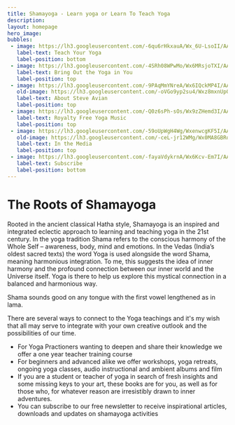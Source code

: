 ```yaml
---
title: Shamayoga - Learn yoga or Learn To Teach Yoga
description:
layout: homepage
hero_image:
bubbles:
 - image: https://lh3.googleusercontent.com/-6qu6rHkxauA/Wx_6U-LsoII/AAAAAAAABMU/A_EUrnLAnEUD8cObbus0cM6oXbsBRNfWACJoC/w530-h530-n-e30/teach2.png
   label-text: Teach Your Yoga
   label-position: bottom
 - image: https://lh3.googleusercontent.com/-4SRh08WPwMo/Wx6MRsjoTXI/AAAAAAAABGc/Ev1usdrNjc8HU-6AkqrNI7R8FOn_J48qQCJoC/w530-h492-n-e30/webphotos12.jpg
   label-text: Bring Out the Yoga in You
   label-position: top
 - image: https://lh3.googleusercontent.com/-9PAqMmYNreA/Wx6IQckMP4I/AAAAAAAABEo/lMptznnu91IIGNcWFL4TjVQzRRTDU93iACJoC/w530-h530-n-e30/colorlotus.png
   old-image: https://lh3.googleusercontent.com/-oVGo9yp2su4/Wxz8mxnUpOI/AAAAAAAAA_w/iYHBa8ZcpCIxM16uhXvvqQLYf5rh-kWfwCJoC/w530-h530-n-e30/lotusSteve.png
   label-text: About Steve Avian
   label-position: top
 - image: https://lh3.googleusercontent.com/-Q0z6sPh-sOs/Wx9zZHemd3I/AAAAAAAABKU/qSlOd9JtD5UdP-l4ksHNbdd3TCzxcNWTgCJoC/w530-h399-n-e30/Shavasana%2BYogic%2BRelaxation.jpg
   label-text: Royalty Free Yoga Music
   label-position: top
 - image: https://lh3.googleusercontent.com/-59oUpWgH4Wg/WxenwcgKF5I/AAAAAAAAA6g/RjwVMtRFp3IaLvwFCvc6DT8dhXCw51BTACJoC/w530-h764-n-e30/Sunpidgeon%2Bpose.jpg
   old-image: https://lh3.googleusercontent.com/-ceL-jr12WMg/Wx0MA8GBRoI/AAAAAAAABBI/Hi4Powlp47EVwzYh2s7s4JeWfMihsbDSQCJoC/w530-h675-n/yogaallianace.png
   label-text: In the Media
   label-position: top
 - image: https://lh3.googleusercontent.com/-fayaVdykrnA/Wx6Kcv-Em7I/AAAAAAAABFU/98nc-4Rnq_8QrseI9gY0FT-Z_fo6QQ5eACJoC/w530-h707-n-e30/FlameHands.jpg
   label-text: Subscribe
   label-position: bottom
---
```



<div id="roots">
<h1>The Roots of Shamayoga</h1>
<p>Rooted in the ancient classical Hatha style, Shamayoga is an inspired and integrated eclectic approach to learning and teaching yoga in the 21st century.
In the yoga tradition Shama refers to the conscious harmony of the Whole Self – awareness, body, mind and emotions. In the Vedas (India’s oldest sacred texts) the word Yoga is used alongside the word Shama, meaning harmonious integration. To me, this suggests the idea of inner harmony and the profound connection between our inner world and the Universe itself. Yoga is there to help us explore this mystical connection in a balanced and harmonious way.</p>
<p>Shama sounds good on any tongue with the first vowel lengthened as in lama.</p>
<p>There are several ways to connect to the Yoga teachings and it's my wish that all may serve to integrate with your own creative outlook and the possibilities of our time.</p>

</div>
<ul id="shama-offer">
<li>For Yoga Practioners wanting to deepen and share their knowledge we offer a one year teacher training course</li>
<li>For beginners and advanced alike we offer workshops, yoga retreats, ongoing yoga classes, audio instructional and ambient albums and film</li>
<li>If you are a student or teacher of yoga in search of fresh insights and some missing keys to your art, these books are for you, as well as for those who, for whatever reason are irresistibly drawn to inner adventures.</li>
<li>You can subscribe to our free newsletter to receive inspirational articles, downloads and updates on shamayoga activities</li>
</ul>
